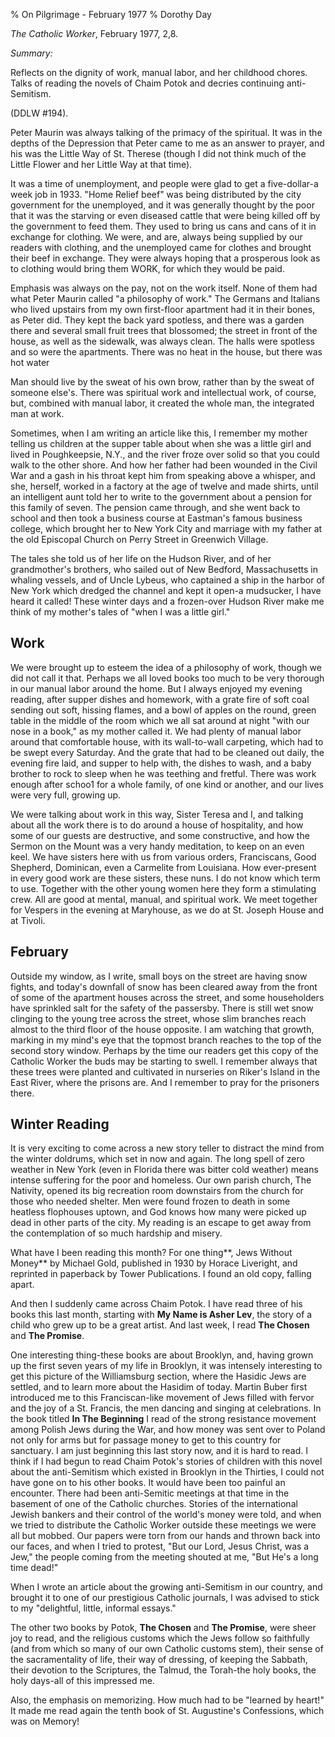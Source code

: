 % On Pilgrimage - February 1977
% Dorothy Day

*The Catholic Worker*, February 1977, 2,8.

*Summary:*

Reflects on the dignity of work, manual labor, and her childhood chores.
Talks of reading the novels of Chaim Potok and decries continuing
anti-Semitism.

(DDLW \#194).

Peter Maurin was always talking of the primacy of the spiritual. It was
in the depths of the Depression that Peter came to me as an answer to
prayer, and his was the Little Way of St. Therese (though I did not
think much of the Little Flower and her Little Way at that time).

It was a time of unemployment, and people were glad to get a
five-dollar-a week job in 1933. "Home Relief beef" was being distributed
by the city government for the unemployed, and it was generally thought
by the poor that it was the starving or even diseased cattle that were
being killed off by the government to feed them. They used to bring us
cans and cans of it in exchange for clothing. We were, and are, always
being supplied by our readers with clothing, and the unemployed came for
clothes and brought their beef in exchange. They were always hoping that
a prosperous look as to clothing would bring them WORK, for which they
would be paid.

Emphasis was always on the pay, not on the work itself. None of them had
what Peter Maurin called "a philosophy of work." The Germans and
Italians who lived upstairs from my own first-floor apartment had it in
their bones, as Peter did. They kept the back yard spotless, and there
was a garden there and several small fruit trees that blossomed; the
street in front of the house, as well as the sidewalk, was always clean.
The halls were spotless and so were the apartments. There was no heat in
the house, but there was hot water

Man should live by the sweat of his own brow, rather than by the sweat
of someone else's. There was spiritual work and intellectual work, of
course, but, combined with manual labor, it created the whole man, the
integrated man at work.

Sometimes, when I am writing an article like this, I remember my mother
telling us children at the supper table about when she was a little girl
and lived in Poughkeepsie, N.Y., and the river froze over solid so that
you could walk to the other shore. And how her father had been wounded
in the Civil War and a gash in his throat kept him from speaking above a
whisper, and she, herself, worked in a factory at the age of twelve and
made shirts, until an intelligent aunt told her to write to the
government about a pension for this family of seven. The pension came
through, and she went back to school and then took a business course at
Eastman's famous business college, which brought her to New York City
and marriage with my father at the old Episcopal Church on Perry Street
in Greenwich Village.

The tales she told us of her life on the Hudson River, and of her
grandmother's brothers, who sailed out of New Bedford, Massachusetts in
whaling vessels, and of Uncle Lybeus, who captained a ship in the harbor
of New York which dredged the channel and kept it open-a mudsucker, I
have heard it called! These winter days and a frozen-over Hudson River
make me think of my mother's tales of "when I was a little girl."

Work
----

We were brought up to esteem the idea of a philosophy of work, though we
did not call it that. Perhaps we all loved books too much to be very
thorough in our manual labor around the home. But I always enjoyed my
evening reading, after supper dishes and homework, with a grate fire of
soft coal sending out soft, hissing flames, and a bowl of apples on the
round, green table in the middle of the room which we all sat around at
night "with our nose in a book," as my mother called it. We had plenty
of manual labor around that comfortable house, with its wall-to-wall
carpeting, which had to be swept every Saturday. And the grate that had
to be cleaned out daily, the evening fire laid, and supper to help with,
the dishes to wash, and a baby brother to rock to sleep when he was
teething and fretful. There was work enough after schoo1 for a whole
family, of one kind or another, and our lives were very full, growing
up.

We were talking about work in this way, Sister Teresa and I, and talking
about all the work there is to do around a house of hospitality, and how
some of our guests are destructive, and some constructive, and how the
Sermon on the Mount was a very handy meditation, to keep on an even
keel. We have sisters here with us from various orders, Franciscans,
Good Shepherd, Dominican, even a Carmelite from Louisiana. How
ever-present in every good work are these sisters, these nuns. I do not
know which term to use. Together with the other young women here they
form a stimulating crew. All are good at mental, manual, and spiritual
work. We meet together for Vespers in the evening at Maryhouse, as we do
at St. Joseph House and at Tivoli.

February
--------

Outside my window, as I write, small boys on the street are having snow
fights, and today's downfall of snow has been cleared away from the
front of some of the apartment houses across the street, and some
householders have sprinkled salt for the safety of the passersby. There
is still wet snow clinging to the young tree across the street, whose
slim branches reach almost to the third floor of the house opposite. I
am watching that growth, marking in my mind's eye that the topmost
branch reaches to the top of the second story window. Perhaps by the
time our readers get this copy of the Catholic Worker the buds may be
starting to swell. I remember always that these trees were planted and
cultivated in nurseries on Riker's Island in the East River, where the
prisons are. And I remember to pray for the prisoners there.

Winter Reading
--------------

It is very exciting to come across a new story teller to distract the
mind from the winter doldrums, which set in now and again. The long
spell of zero weather in New York (even in Florida there was bitter cold
weather) means intense suffering for the poor and homeless. Our own
parish church, The Nativity, opened its big recreation room downstairs
from the church for those who needed shelter. Men were found frozen to
death in some heatless flophouses uptown, and God knows how many were
picked up dead in other parts of the city. My reading is an escape to
get away from the contemplation of so much hardship and misery.

What have I been reading this month? For one thing**, Jews Without
Money** by Michael Gold, published in 1930 by Horace Liveright, and
reprinted in paperback by Tower Publications. I found an old copy,
falling apart.

And then I suddenly came across Chaim Potok. I have read three of his
books this last month, starting with **My Name is Asher Lev**, the story
of a child who grew up to be a great artist. And last week, I read **The
Chosen** and **The Promise**.

One interesting thing-these books are about Brooklyn, and, having grown
up the first seven years of my life in Brooklyn, it was intensely
interesting to get this picture of the Williamsburg section, where the
Hasidic Jews are settled, and to learn more about the Hasidim of today.
Martin Buber first introduced me to this Franciscan-like movement of
Jews filled with fervor and the joy of a St. Francis, the men dancing
and singing at celebrations. In the book titled **In The Beginning** I
read of the strong resistance movement among Polish Jews during the War,
and how money was sent over to Poland not only for arms but for passage
money to get to this country for sanctuary. I am just beginning this
last story now, and it is hard to read. I think if I had begun to read
Chaim Potok's stories of children with this novel about the
anti-Semitism which existed in Brooklyn in the Thirties, I could not
have gone on to his other books. It would have been too painful an
encounter. There had been anti-Semitic meetings at that time in the
basement of one of the Catholic churches. Stories of the international
Jewish bankers and their control of the world's money were told, and
when we tried to distribute the Catholic Worker outside these meetings
we were all but mobbed. Our papers were torn from our hands and thrown
back into our faces, and when I tried to protest, "But our Lord, Jesus
Christ, was a Jew," the people coming from the meeting shouted at me,
"But He's a long time dead!"

When I wrote an article about the growing anti-Semitism in our country,
and brought it to one of our prestigious Catholic journals, I was
advised to stick to my "delightful, little, informal essays."

The other two books by Potok, **The Chosen** and **The Promise**, were
sheer joy to read, and the religious customs which the Jews follow so
faithfully (and from which so many of our own Catholic customs stem),
their sense of the sacramentality of life, their way of dressing, of
keeping the Sabbath, their devotion to the Scriptures, the Talmud, the
Torah-the holy books, the holy days-all of this impressed me.

Also, the emphasis on memorizing. How much had to be "learned by heart!"
It made me read again the tenth book of St. Augustine's Confessions,
which was on Memory!
